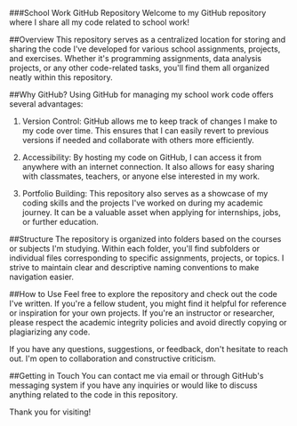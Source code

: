 ###School Work GitHub Repository
Welcome to my GitHub repository where I share all my code related to school work!

##Overview
This repository serves as a centralized location for storing and sharing the code I've developed for various school assignments, projects, and exercises. Whether it's programming assignments, data analysis projects, or any other code-related tasks, you'll find them all organized neatly within this repository.

##Why GitHub?
Using GitHub for managing my school work code offers several advantages:

1. Version Control: GitHub allows me to keep track of changes I make to my code over time. This ensures that I can easily revert to previous versions if needed and collaborate with others more efficiently.

2. Accessibility: By hosting my code on GitHub, I can access it from anywhere with an internet connection. It also allows for easy sharing with classmates, teachers, or anyone else interested in my work.

3. Portfolio Building: This repository also serves as a showcase of my coding skills and the projects I've worked on during my academic journey. It can be a valuable asset when applying for internships, jobs, or further education.

##Structure
The repository is organized into folders based on the courses or subjects I'm studying. Within each folder, you'll find subfolders or individual files corresponding to specific assignments, projects, or topics. I strive to maintain clear and descriptive naming conventions to make navigation easier.

##How to Use
Feel free to explore the repository and check out the code I've written. If you're a fellow student, you might find it helpful for reference or inspiration for your own projects. If you're an instructor or researcher, please respect the academic integrity policies and avoid directly copying or plagiarizing any code.

If you have any questions, suggestions, or feedback, don't hesitate to reach out. I'm open to collaboration and constructive criticism.

##Getting in Touch
You can contact me via email or through GitHub's messaging system if you have any inquiries or would like to discuss anything related to the code in this repository.

Thank you for visiting!
